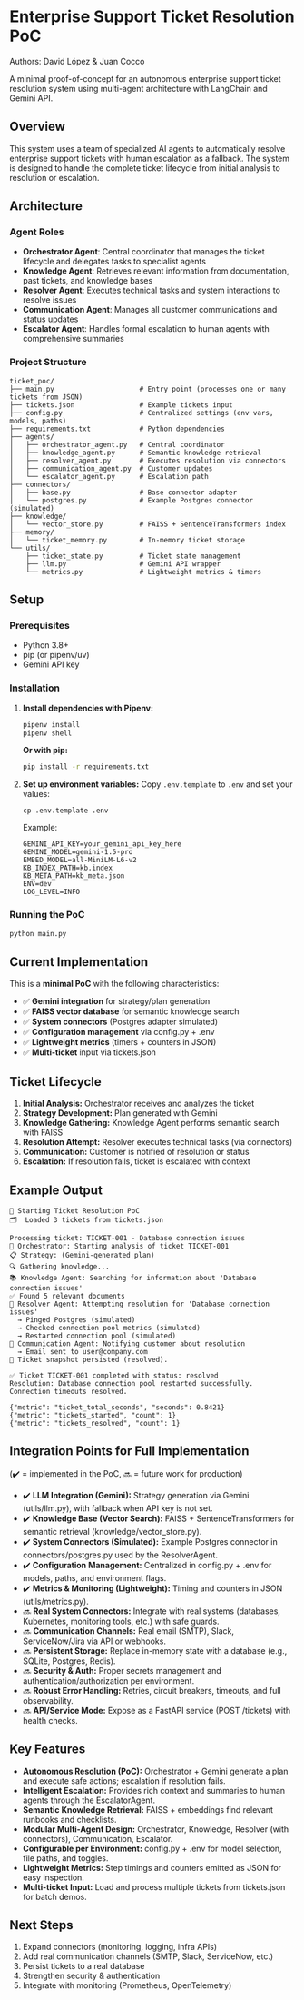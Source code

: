 # Enterprise Support Ticket Resolution PoC

Authors: David López & Juan Cocco

A minimal proof-of-concept for an autonomous enterprise support ticket resolution system using multi-agent architecture with LangChain and Gemini API.

## Overview

This system uses a team of specialized AI agents to automatically resolve enterprise support tickets with human escalation as a fallback. The system is designed to handle the complete ticket lifecycle from initial analysis to resolution or escalation.

## Architecture

### Agent Roles

- **Orchestrator Agent**: Central coordinator that manages the ticket lifecycle and delegates tasks to specialist agents
- **Knowledge Agent**: Retrieves relevant information from documentation, past tickets, and knowledge bases  
- **Resolver Agent**: Executes technical tasks and system interactions to resolve issues
- **Communication Agent**: Manages all customer communications and status updates
- **Escalator Agent**: Handles formal escalation to human agents with comprehensive summaries

### Project Structure

```
ticket_poc/
├── main.py                     # Entry point (processes one or many tickets from JSON)
├── tickets.json                # Example tickets input
├── config.py                   # Centralized settings (env vars, models, paths)
├── requirements.txt            # Python dependencies
├── agents/
│   ├── orchestrator_agent.py   # Central coordinator
│   ├── knowledge_agent.py      # Semantic knowledge retrieval
│   ├── resolver_agent.py       # Executes resolution via connectors
│   ├── communication_agent.py  # Customer updates
│   └── escalator_agent.py      # Escalation path
├── connectors/
│   ├── base.py                 # Base connector adapter
│   └── postgres.py             # Example Postgres connector (simulated)
├── knowledge/
│   └── vector_store.py         # FAISS + SentenceTransformers index
├── memory/
│   └── ticket_memory.py        # In-memory ticket storage
└── utils/
    ├── ticket_state.py         # Ticket state management
    ├── llm.py                  # Gemini API wrapper
    └── metrics.py              # Lightweight metrics & timers
```

## Setup

### Prerequisites

- Python 3.8+
- pip (or pipenv/uv)
- Gemini API key

### Installation

1. **Install dependencies with Pipenv:**
   ```bash
   pipenv install
   pipenv shell
   ```

   **Or with pip:**
   ```bash
   pip install -r requirements.txt
   ```

2. **Set up environment variables:**
   Copy `.env.template` to `.env` and set your values:
   ```
   cp .env.template .env
   ```
   Example:
   ```
   GEMINI_API_KEY=your_gemini_api_key_here
   GEMINI_MODEL=gemini-1.5-pro
   EMBED_MODEL=all-MiniLM-L6-v2
   KB_INDEX_PATH=kb.index
   KB_META_PATH=kb_meta.json
   ENV=dev
   LOG_LEVEL=INFO
   ```

### Running the PoC

```bash
python main.py
```

## Current Implementation

This is a **minimal PoC** with the following characteristics:

- ✅ **Gemini integration** for strategy/plan generation
- ✅ **FAISS vector database** for semantic knowledge search
- ✅ **System connectors** (Postgres adapter simulated)
- ✅ **Configuration management** via config.py + .env
- ✅ **Lightweight metrics** (timers + counters in JSON)
- ✅ **Multi-ticket** input via tickets.json

## Ticket Lifecycle

1. **Initial Analysis:** Orchestrator receives and analyzes the ticket
2. **Strategy Development:** Plan generated with Gemini
3. **Knowledge Gathering:** Knowledge Agent performs semantic search with FAISS
4. **Resolution Attempt:** Resolver executes technical tasks (via connectors)
5. **Communication:** Customer is notified of resolution or status
6. **Escalation:** If resolution fails, ticket is escalated with context

## Example Output

```
🎫 Starting Ticket Resolution PoC
🗂️  Loaded 3 tickets from tickets.json

Processing ticket: TICKET-001 - Database connection issues
🧠 Orchestrator: Starting analysis of ticket TICKET-001
📋 Strategy: (Gemini-generated plan)
🔍 Gathering knowledge...
📚 Knowledge Agent: Searching for information about 'Database connection issues'
✅ Found 5 relevant documents
🔧 Resolver Agent: Attempting resolution for 'Database connection issues'
  → Pinged Postgres (simulated)
  → Checked connection pool metrics (simulated)
  → Restarted connection pool (simulated)
📧 Communication Agent: Notifying customer about resolution
  → Email sent to user@company.com
💾 Ticket snapshot persisted (resolved).

✅ Ticket TICKET-001 completed with status: resolved
Resolution: Database connection pool restarted successfully. Connection timeouts resolved.

{"metric": "ticket_total_seconds", "seconds": 0.8421}
{"metric": "tickets_started", "count": 1}
{"metric": "tickets_resolved", "count": 1}
```

## Integration Points for Full Implementation

(✔️ = implemented in the PoC, 🔜 = future work for production)

- ✔️ **LLM Integration (Gemini):** Strategy generation via Gemini (utils/llm.py), with fallback when API key is not set.
- ✔️ **Knowledge Base (Vector Search):** FAISS + SentenceTransformers for semantic retrieval (knowledge/vector_store.py).
- ✔️ **System Connectors (Simulated):** Example Postgres connector in connectors/postgres.py used by the ResolverAgent.
- ✔️ **Configuration Management:** Centralized in config.py + .env for models, paths, and environment flags.
- ✔️ **Metrics & Monitoring (Lightweight):** Timing and counters in JSON (utils/metrics.py).
- 🔜 **Real System Connectors:** Integrate with real systems (databases, Kubernetes, monitoring tools, etc.) with safe guards.
- 🔜 **Communication Channels:** Real email (SMTP), Slack, ServiceNow/Jira via API or webhooks.
- 🔜 **Persistent Storage:** Replace in-memory state with a database (e.g., SQLite, Postgres, Redis).
- 🔜 **Security & Auth:** Proper secrets management and authentication/authorization per environment.
- 🔜 **Robust Error Handling:** Retries, circuit breakers, timeouts, and full observability.
- 🔜 **API/Service Mode:** Expose as a FastAPI service (POST /tickets) with health checks.

## Key Features

- **Autonomous Resolution (PoC):** Orchestrator + Gemini generate a plan and execute safe actions; escalation if resolution fails.
- **Intelligent Escalation:** Provides rich context and summaries to human agents through the EscalatorAgent.
- **Semantic Knowledge Retrieval:** FAISS + embeddings find relevant runbooks and checklists.
- **Modular Multi-Agent Design:** Orchestrator, Knowledge, Resolver (with connectors), Communication, Escalator.
- **Configurable per Environment:** config.py + .env for model selection, file paths, and toggles.
- **Lightweight Metrics:** Step timings and counters emitted as JSON for easy inspection.
- **Multi-ticket Input:** Load and process multiple tickets from tickets.json for batch demos.

## Next Steps

1. Expand connectors (monitoring, logging, infra APIs)
2. Add real communication channels (SMTP, Slack, ServiceNow, etc.)
3. Persist tickets to a real database
4. Strengthen security & authentication
5. Integrate with monitoring (Prometheus, OpenTelemetry)
